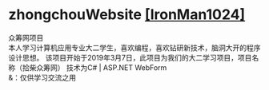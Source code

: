 zhongchouWebsite [[IronMan1024]](https://github.com/IronMan1024/)
=
众筹网项目<br>
本人学习计算机应用专业大二学生，喜欢编程，喜欢钻研新技术，脑洞大开的程序设计思想。
该项目开始于2019年3月7日，此项目为我们的大二学习项目，项目名称（拾柴众筹网） 技术为C# | ASP.NET WebForm<br> 
&：仅供学习交流之用
